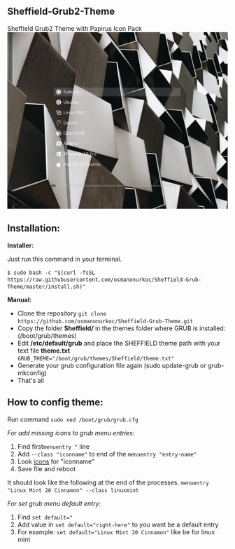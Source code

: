 
## Sheffield-Grub2-Theme
Sheffield Grub2 Theme with Papirus Icon Pack
![sheffield grub theme without loading bar](https://raw.githubusercontent.com/osmanonurkoc/Sheffield-Grub-Theme/master/sheffield_grub.png)
## Installation:

**Installer:**

Just run this command in your terminal.

    $ sudo bash -c "$(curl -fsSL https://raw.githubusercontent.com/osmanonurkoc/Sheffield-Grub-Theme/master/install.sh)"

**Manual:**

 - Clone the repository `git clone https://github.com/osmanonurkoc/Sheffield-Grub-Theme.git`
 - Copy the folder **Sheffield/** in the themes folder where GRUB is installed: (/boot/grub/themes)
 - Edit  **/etc/default/grub**  and place the SHEFFIELD theme path with your text file  **theme.txt**
`GRUB_THEME="/boot/grub/themes/Sheffield/theme.txt"`
 -  Generate your grub configuration file again (sudo update-grub or grub-mkconfig)
 - That's all

## How to config theme:

Run command `sudo xed /boot/grub/grub.cfg`

*For add missing icons to grub menu entries:*

 1. Find first`menuentry "` line
 2. Add `--class "iconname"` to end of the `menuentry "entry-name"` 
 3. Look [icons](https://github.com/osmanonurkoc/Sheffield-Grub-Theme/tree/master/Sheffield/icons) for "iconname"
 4. Save file and reboot

It should look like the following at the end of the processes.
  `menuentry "Linux Mint 20 Cinnamon" --class linuxmint`

*For set  grub menu default entry:*

 1. Find `set default="`
 2. Add value in `set default="right-here"` to you want be a default entry
 3. For example: `set default="Linux Mint 20 Cinnamon"` like be for linux mint

 
